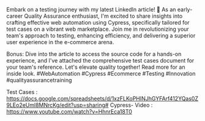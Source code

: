 Embark on a testing journey with my latest LinkedIn article! 🚀 As an early-career Quality Assurance enthusiast, I'm excited to share insights into crafting effective web automation using Cypress, specifically tailored for test cases on a vibrant web marketplace. Join me in revolutionizing your team's approach to testing, enhancing efficiency, and delivering a superior user experience in the e-commerce arena.

Bonus: Dive into the article to access the source code for a hands-on experience, and I've attached the comprehensive test cases document for your team's reference. Let's elevate quality together! Read more for an inside look. #WebAutomation #Cypress #Ecommerce #Testing #Innovation #qualityassurancetraining 

Test Cases  : https://docs.google.com/spreadsheets/d/1xzFLKoPHINJhGYFArf412YQas0Z9LEo2eUml8MNrcKg/edit?usp=sharing# Cypress-
Video        : https://www.youtube.com/watch?v=HhnrEca18T0
